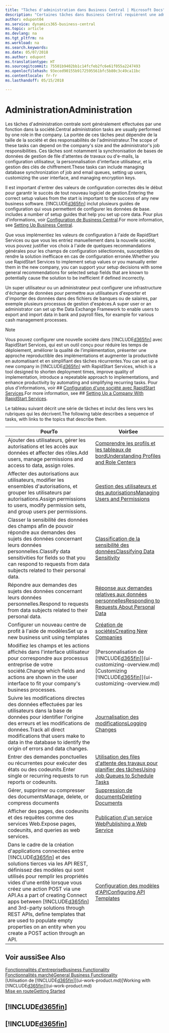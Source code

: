```yaml
---
title: "Tâches d'administration dans Business Central | Microsoft Docs"
description: "Certaines tâches dans Business Central requièrent une administration centrale et une configuration. Découvrez quelles sont ces tâches et ce que vous devez faire."
author: edupont04
ms.service: dynamics365-business-central
ms.topic: article
ms.devlang: na
ms.tgt_pltfrm: na
ms.workload: na
ms.search.keywords: 
ms.date: 05/07/2018
ms.author: edupont
ms.translationtype: HT
ms.sourcegitcommit: 75501b9402bb1c14fcfeb2fc6e61f055a2247493
ms.openlocfilehash: 93eced90155b9172595561bfc5b80c3c49ca11bc
ms.contentlocale: fr-fr
ms.lasthandoff: 05/15/2018

---
```

# <a name="administration"></a><span data-ttu-id="2bba1-104">Administration</span><span class="sxs-lookup"><span data-stu-id="2bba1-104">Administration</span></span>
<span data-ttu-id="2bba1-105">Les tâches d'administration centrale sont généralement effectuées par une fonction dans la société.</span><span class="sxs-lookup"><span data-stu-id="2bba1-105">Central administration tasks are usually performed by one role in the company.</span></span> <span data-ttu-id="2bba1-106">La portée de ces tâches peut dépendre de la taille de la société et des responsabilités de l'administrateur.</span><span class="sxs-lookup"><span data-stu-id="2bba1-106">The scope of these tasks can depend on the company's size and the administrator's job responsibilities.</span></span> <span data-ttu-id="2bba1-107">Ces tâches sont notamment la synchronisation de bases de données de gestion de file d'attentes de travaux ou d'e-mails, la configuration utilisateur, la personnalisation d'interface utilisateur, et la gestion des clés de chiffrement.</span><span class="sxs-lookup"><span data-stu-id="2bba1-107">These tasks can include managing database synchronization of job and email queues, setting up users, customizing the user interface, and managing encryption keys.</span></span>  

<span data-ttu-id="2bba1-108">Il est important d'entrer des valeurs de configuration correctes dès le début pour garantir le succès de tout nouveau logiciel de gestion.</span><span class="sxs-lookup"><span data-stu-id="2bba1-108">Entering the correct setup values from the start is important to the success of any new business software.</span></span> [!INCLUDE[d365fin](includes/d365fin_md.md)]<span data-ttu-id="2bba1-109"> inclut plusieurs guides de configuration qui vous permettent de configurer les données de base.</span><span class="sxs-lookup"><span data-stu-id="2bba1-109"> includes a number of setup guides that help you set up core data.</span></span> <span data-ttu-id="2bba1-110">Pour plus d'informations, voir [Configuration de Business Central](setup.md).</span><span class="sxs-lookup"><span data-stu-id="2bba1-110">For more information, see [Setting Up Business Central](setup.md).</span></span>

<span data-ttu-id="2bba1-111">Que vous implémentiez les valeurs de configuration à l'aide de RapidStart Services ou que vous les entriez manuellement dans la nouvelle société, vous pouvez justifier vos choix à l'aide de quelques recommandations générales pour les champs de configuration sélectionnés, susceptibles de rendre la solution inefficace en cas de configuration erronée.</span><span class="sxs-lookup"><span data-stu-id="2bba1-111">Whether you use RapidStart Services to implement setup values or you manually enter them in the new company, you can support your setup decisions with some general recommendations for selected setup fields that are known to potentially cause the solution to be inefficient if defined incorrectly.</span></span>  

<span data-ttu-id="2bba1-112">Un super utilisateur ou un administrateur peut configurer une infrastructure d'échange de données pour permettre aux utilisateurs d'exporter et d'importer des données dans des fichiers de banques ou de salaires, par exemple plusieurs processus de gestion d'espèces.</span><span class="sxs-lookup"><span data-stu-id="2bba1-112">A super user or an administrator can set up the Data Exchange Framework to enable users to export and import data in bank and payroll files, for example for various cash management processes.</span></span>

> [!NOTE]
> <span data-ttu-id="2bba1-113">Vous pouvez configurer une nouvelle société dans [!INCLUDE[d365fin](includes/d365fin_md.md)] avec RapidStart Services, qui est un outil conçu pour réduire les temps de déploiement, améliorer la qualité de l’implémentation, présenter une approche reproductible des implémentations et augmenter la productivité en automatisant et en simplifiant des tâches récurrentes.</span><span class="sxs-lookup"><span data-stu-id="2bba1-113">You can set up a new company in [!INCLUDE[d365fin](includes/d365fin_md.md)] with RapidStart Services, which is a tool designed to shorten deployment times, improve quality of implementation, introduce a repeatable approach to implementations, and enhance productivity by automating and simplifying recurring tasks.</span></span> <span data-ttu-id="2bba1-114">Pour plus d'informations, voir ## [Configuration d'une société avec RapidStart Services](admin-set-up-a-company-with-rapidstart.md).</span><span class="sxs-lookup"><span data-stu-id="2bba1-114">For more information, see ## [Setting Up a Company With RapidStart Services](admin-set-up-a-company-with-rapidstart.md).</span></span>

<span data-ttu-id="2bba1-115">Le tableau suivant décrit une série de tâches et inclut des liens vers les rubriques qui les décrivent.</span><span class="sxs-lookup"><span data-stu-id="2bba1-115">The following table describes a sequence of tasks, with links to the topics that describe them.</span></span>   

|<span data-ttu-id="2bba1-116">**Pour**</span><span class="sxs-lookup"><span data-stu-id="2bba1-116">**To**</span></span>|<span data-ttu-id="2bba1-117">**Voir**</span><span class="sxs-lookup"><span data-stu-id="2bba1-117">**See**</span></span>|  
|------------|-------------|  
|<span data-ttu-id="2bba1-118">Ajouter des utilisateurs, gérer les autorisations et les accès aux données et affecter des rôles.</span><span class="sxs-lookup"><span data-stu-id="2bba1-118">Add users, manage permissions and access to data, assign roles.</span></span>|[<span data-ttu-id="2bba1-119">Comprendre les profils et les tableaux de bord</span><span class="sxs-lookup"><span data-stu-id="2bba1-119">Understanding Profiles and Role Centers</span></span>](admin-users-profiles-roles.md)|  
|<span data-ttu-id="2bba1-120">Affecter des autorisations aux utilisateurs, modifier les ensembles d'autorisations, et grouper les utilisateurs par autorisations.</span><span class="sxs-lookup"><span data-stu-id="2bba1-120">Assign permissions to users, modify permission sets, and group users per permissions.</span></span>|[<span data-ttu-id="2bba1-121">Gestion des utilisateurs et des autorisations</span><span class="sxs-lookup"><span data-stu-id="2bba1-121">Managing Users and Permissions</span></span>](ui-how-users-permissions.md)|
|<span data-ttu-id="2bba1-122">Classer la sensibilité des données des champs afin de pouvoir répondre aux demandes des sujets des données concernant leurs données personnelles.</span><span class="sxs-lookup"><span data-stu-id="2bba1-122">Classify data sensitivities for fields so that you can respond to requests from data subjects related to their personal data.</span></span>|[<span data-ttu-id="2bba1-123">Classification de la sensibilité des données</span><span class="sxs-lookup"><span data-stu-id="2bba1-123">Classifying Data Sensitivity</span></span>](admin-classifying-data-sensitivity.md)|
|<span data-ttu-id="2bba1-124">Répondre aux demandes des sujets des données concernant leurs données personnelles.</span><span class="sxs-lookup"><span data-stu-id="2bba1-124">Respond to requests from data subjects related to their personal data.</span></span>|[<span data-ttu-id="2bba1-125">Réponse aux demandes relatives aux données personnelles</span><span class="sxs-lookup"><span data-stu-id="2bba1-125">Responding to Requests About Personal Data</span></span>](admin-responding-to-requests-about-personal-data.md)|
|<span data-ttu-id="2bba1-126">Configurer un nouveau centre de profit à l'aide de modèles</span><span class="sxs-lookup"><span data-stu-id="2bba1-126">Set up a new business unit using templates</span></span>|[<span data-ttu-id="2bba1-127">Création de sociétés</span><span class="sxs-lookup"><span data-stu-id="2bba1-127">Creating New Companies</span></span>](about-new-company.md)|
|<span data-ttu-id="2bba1-128">Modifiez les champs et les actions affichés dans l'interface utilisateur pour correspondre aux processus entreprise de votre société.</span><span class="sxs-lookup"><span data-stu-id="2bba1-128">Change which fields and actions are shown in the user interface to fit your company's business processes.</span></span> |<span data-ttu-id="2bba1-129">[Personnalisation de [!INCLUDE[d365fin](includes/d365fin_md.md)]](ui-customizing-overview.md)</span><span class="sxs-lookup"><span data-stu-id="2bba1-129">[Customizing [!INCLUDE[d365fin](includes/d365fin_md.md)]](ui-customizing-overview.md)</span></span> |
|<span data-ttu-id="2bba1-130">Suivre les modifications directes des données effectuées par les utilisateurs dans la base de données pour identifier l'origine des erreurs et les modifications de données.</span><span class="sxs-lookup"><span data-stu-id="2bba1-130">Track all direct modifications that users make to data in the database to identify the origin of errors and data changes.</span></span>|[<span data-ttu-id="2bba1-131">Journalisation des modifications</span><span class="sxs-lookup"><span data-stu-id="2bba1-131">Logging Changes</span></span>](across-log-changes.md)|  
|<span data-ttu-id="2bba1-132">Entrer des demandes ponctuelles ou récurrentes pour exécuter des états ou des codeunits.</span><span class="sxs-lookup"><span data-stu-id="2bba1-132">Enter single or recurring requests to run reports or codeunits.</span></span>|[<span data-ttu-id="2bba1-133">Utilisation des files d'attente des travaux pour planifier des tâches</span><span class="sxs-lookup"><span data-stu-id="2bba1-133">Using Job Queues to Schedule Tasks</span></span>](admin-job-queues-schedule-tasks.md)|  
|<span data-ttu-id="2bba1-134">Gérer, supprimer ou compresser des documents</span><span class="sxs-lookup"><span data-stu-id="2bba1-134">Manage, delete, or compress documents</span></span>|[<span data-ttu-id="2bba1-135">Suppression de documents</span><span class="sxs-lookup"><span data-stu-id="2bba1-135">Deleting Documents</span></span>](admin-manage-documents.md)|  
|<span data-ttu-id="2bba1-136">Afficher des pages, des codeunits et des requêtes comme des services Web.</span><span class="sxs-lookup"><span data-stu-id="2bba1-136">Expose pages, codeunits, and queries as web services.</span></span>|[<span data-ttu-id="2bba1-137">Publication d'un service Web</span><span class="sxs-lookup"><span data-stu-id="2bba1-137">Publishing a Web Service</span></span>](across-how-publish-web-service.md)|
|<span data-ttu-id="2bba1-138">Dans le cadre de la création d'applications connectées entre [!INCLUDE[d365fin](includes/d365fin_md.md)] et des solutions tierces via les API REST, définissez des modèles qui sont utilisés pour remplir les propriétés vides d'une entité lorsque vous créez une action POST via une API.</span><span class="sxs-lookup"><span data-stu-id="2bba1-138">As a part of creating Connect apps between [!INCLUDE[d365fin](includes/d365fin_md.md)] and 3rd-party solutions through REST APIs, define templates that are used to populate empty properties on an entity when you create a POST action through an API.</span></span>|[<span data-ttu-id="2bba1-139">Configuration des modèles d'API</span><span class="sxs-lookup"><span data-stu-id="2bba1-139">Configuring API Templates</span></span>](admin-configuring-api-template.md)|

## <a name="see-also"></a><span data-ttu-id="2bba1-140">Voir aussi</span><span class="sxs-lookup"><span data-stu-id="2bba1-140">See Also</span></span>
[<span data-ttu-id="2bba1-141">Fonctionnalités d'entreprise</span><span class="sxs-lookup"><span data-stu-id="2bba1-141">Business Functionality</span></span>](across-business-functionality.md)  
[<span data-ttu-id="2bba1-142">Fonctionnalités marché</span><span class="sxs-lookup"><span data-stu-id="2bba1-142">General Business Functionality</span></span>](ui-across-business-areas.md)  
<span data-ttu-id="2bba1-143">[Utilisation de [!INCLUDE[d365fin](includes/d365fin_md.md)]](ui-work-product.md)</span><span class="sxs-lookup"><span data-stu-id="2bba1-143">[Working with [!INCLUDE[d365fin](includes/d365fin_md.md)]](ui-work-product.md)</span></span>  
[<span data-ttu-id="2bba1-144">Mise en route</span><span class="sxs-lookup"><span data-stu-id="2bba1-144">Getting Started</span></span>](product-get-started.md)    

## [!INCLUDE[d365fin](includes/free_trial_md.md)]  
## [!INCLUDE[d365fin](includes/training_link_md.md)]

